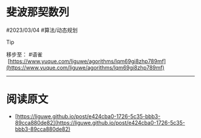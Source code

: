 
# 斐波那契数列

#2023/03/04 #算法/动态规划

> [!tip]

移步至： #语雀  [https://www.yuque.com/liguwe/agorithms/lqm69gi8zhp789mf](https://www.yuque.com/liguwe/agorithms/lqm69gi8zhp789mf)


---


# 阅读原文

- [https://liguwe.github.io/post/e424cba0-1726-5c35-bbb3-89cca880de82](https://liguwe.github.io/post/e424cba0-1726-5c35-bbb3-89cca880de82)
